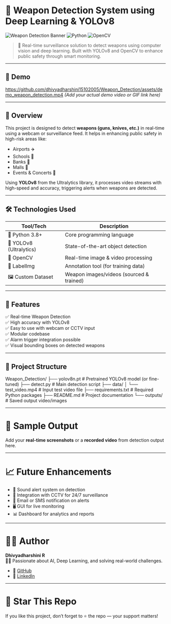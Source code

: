 # 🔫 Weapon Detection System using Deep Learning & YOLOv8

![Weapon Detection Banner](https://img.shields.io/badge/Weapon%20Detection-YOLOv8-brightgreen?style=for-the-badge&logo=github)
![Python](https://img.shields.io/badge/Python-3.8-blue?style=for-the-badge&logo=python)
![OpenCV](https://img.shields.io/badge/OpenCV-Real%20Time%20Detection-red?style=for-the-badge&logo=opencv)

> 🚨 Real-time surveillance solution to detect weapons using computer vision and deep learning. Built with YOLOv8 and OpenCV to enhance public safety through smart monitoring.

---

## 📸 Demo

https://github.com/dhivyadharshini15102005/Weapon_Detection/assets/demo_weapon_detection.mp4 *(Add your actual demo video or GIF link here)*

---

## 🧠 Overview

This project is designed to detect **weapons (guns, knives, etc.)** in real-time using a webcam or surveillance feed. It helps in enhancing public safety in high-risk areas like:

- Airports ✈️  
- Schools 🏫  
- Banks 🏦  
- Malls 🏬  
- Events & Concerts 🎤

Using **YOLOv8** from the Ultralytics library, it processes video streams with high-speed and accuracy, triggering alerts when weapons are detected.

---

## 🛠️ Technologies Used

| Tool/Tech         | Description                            |
|-------------------|----------------------------------------|
| 🐍 Python 3.8+     | Core programming language              |
| 🧠 YOLOv8 (Ultralytics) | State-of-the-art object detection |
| 🎥 OpenCV          | Real-time image & video processing     |
| 📁 LabelImg        | Annotation tool (for training data)    |
| 🖼️ Custom Dataset | Weapon images/videos (sourced & trained) |

---

## 🚀 Features

✅ Real-time Weapon Detection  
✅ High accuracy with YOLOv8  
✅ Easy to use with webcam or CCTV input  
✅ Modular codebase  
✅ Alarm trigger integration possible  
✅ Visual bounding boxes on detected weapons

---

## 📂 Project Structure

Weapon_Detection/
├── yolov8n.pt                  # Pretrained YOLOv8 model (or fine-tuned)
├── detect.py                   # Main detection script
├── data/
│   └── test_video.mp4          # Input test video file
├── requirements.txt            # Required Python packages
├── README.md                   # Project documentation
└── outputs/                    # Saved output video/images

---
# 🧪 Sample Output

Add your **real-time screenshots** or a **recorded video** from detection output here.

---

# 📈 Future Enhancements

- 🔔 Sound alert system on detection  
- 🧠 Integration with CCTV for 24/7 surveillance  
- 📩 Email or SMS notification on alerts  
- 🖥️ GUI for live monitoring  
- 📊 Dashboard for analytics and reports  

---

# 🙋‍♀️ Author

**Dhivyadharshini R**  
🧑‍💻 Passionate about AI, Deep Learning, and solving real-world challenges.

- 🔗 [GitHub](https://github.com/dhivyadharshini15102005)  
- 🔗 [LinkedIn](https://www.linkedin.com/in/dhivyadharshini8)  

---

# 🌟 Star This Repo

If you like this project, don’t forget to ⭐ the repo — your support matters!



